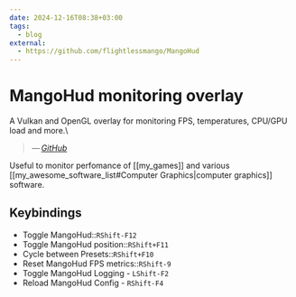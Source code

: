 ```yaml
---
date: 2024-12-16T08:38+03:00
tags:
  - blog
external:
  - https://github.com/flightlessmango/MangoHud
---
```


# MangoHud monitoring overlay

A Vulkan and OpenGL overlay for monitoring FPS, temperatures, CPU/GPU load and
more.\
> — <cite>[GitHub](https://github.com/flightlessmango/MangoHud)</cite>

Useful to monitor perfomance of [[my_games]] and various
[[my_awesome_software_list#Computer Graphics|computer graphics]] software.

## Keybindings

- Toggle MangoHud::`RShift-F12`
- Toggle MangoHud position::`RShift+F11`
- Cycle between Presets::`RShift+F10`
- Reset MangoHud FPS metrics::`RShift-9`
- Toggle MangoHud Logging - `LShift-F2`
- Reload MangoHud Config - `RShift-F4`
